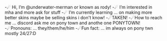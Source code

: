 -☄ Hi, I’m @underwater-merman or known as rody!
-☄ I’m interested in mha and more ask for stuff
-☄ I’m currently learning ... on making more better skins maybe be selling skins i don't know!
-☄TAKEN!
 -☄How to reach me ... discord ask me on pony town and anothe one PONYTOWN!
 -☄Pronouns: ... they/them/he/him
 -☄Fun fact: ... im always on pony twn mostly 24/27:D

<!---
underwater-merman/underwater-merman is a ✨ special ✨ repository because its `README.md` (this file) appears on your GitHub profile.
You can click the Preview link to take a look at your changes.
--->
